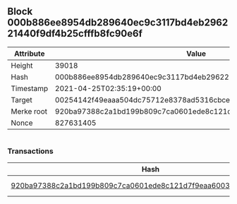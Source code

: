 ## Block 000b886ee8954db289640ec9c3117bd4eb296221440f9df4b25cfffb8fc90e6f

Attribute | Value
--- | ---
Height | 39018
Hash | 000b886ee8954db289640ec9c3117bd4eb296221440f9df4b25cfffb8fc90e6f
Timestamp | 2021-04-25T02:35:19+00:00
Target | 00254142f49eaaa504dc75712e8378ad5316cbcead634704b3734b6271167cc4
Merke root | 920ba97388c2a1bd199b809c7ca0601ede8c121d7f9eaa600333b7665017a5fa
Nonce | 827631405

```

```

### Transactions

Hash | Amount
--- | ---
[920ba97388c2a1bd199b809c7ca0601ede8c121d7f9eaa600333b7665017a5fa](920ba97388c2a1bd199b809c7ca0601ede8c121d7f9eaa600333b7665017a5fa.md) | 10.00000000 SKEPTI 
